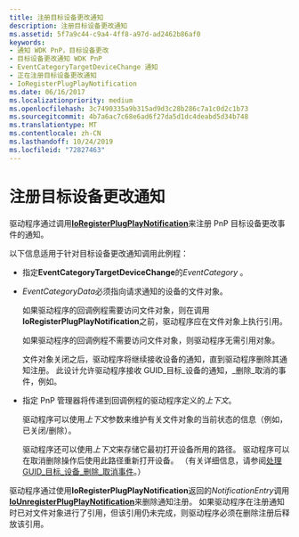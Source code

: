 ```yaml
---
title: 注册目标设备更改通知
description: 注册目标设备更改通知
ms.assetid: 5f7a9c44-c9a4-4ff8-a97d-ad2462b86af0
keywords:
- 通知 WDK PnP，目标设备更改
- 目标设备更改通知 WDK PnP
- EventCategoryTargetDeviceChange 通知
- 正在注册目标设备更改通知
- IoRegisterPlugPlayNotification
ms.date: 06/16/2017
ms.localizationpriority: medium
ms.openlocfilehash: 3c7490335a9b315ad9d3c28b286c7a1c0d2c1b73
ms.sourcegitcommit: 4b7a6ac7c68e6ad6f27da5d1dc4deabd5d34b748
ms.translationtype: MT
ms.contentlocale: zh-CN
ms.lasthandoff: 10/24/2019
ms.locfileid: "72827463"
---
```

# <a name="registering-for-target-device-change-notification"></a>注册目标设备更改通知

驱动程序通过调用[**IoRegisterPlugPlayNotification**](https://docs.microsoft.com/windows-hardware/drivers/ddi/wdm/nf-wdm-ioregisterplugplaynotification)来注册 PnP 目标设备更改事件的通知。

以下信息适用于针对目标设备更改通知调用此例程：

-   指定**EventCategoryTargetDeviceChange**的*EventCategory* 。

-   *EventCategoryData*必须指向请求通知的设备的文件对象。

    如果驱动程序的回调例程需要访问文件对象，则在调用**IoRegisterPlugPlayNotification**之前，驱动程序应在文件对象上执行引用。

    如果驱动程序的回调例程不需要访问文件对象，则驱动程序无需引用对象。

    文件对象关闭之后，驱动程序将继续接收设备的通知，直到驱动程序删除其通知注册。 此设计允许驱动程序接收 GUID\_目标\_设备的通知，\_删除\_取消的事件，例如。

-   指定 PnP 管理器将传递到回调例程的驱动程序定义的*上下文*。

    驱动程序可以使用*上下文*参数来维护有关文件对象的当前状态的信息（例如，已关闭/删除）。

    驱动程序还可以使用*上下文*来存储它最初打开设备所用的路径。 驱动程序可以在取消删除操作后使用此路径重新打开设备。 （有关详细信息，请参阅[处理 GUID\_目标\_设备\_删除\_取消事件](handling-a-guid-target-device-remove-cancelled-event.md)。）

驱动程序通过使用**IoRegisterPlugPlayNotification**返回的*NotificationEntry*调用[**IoUnregisterPlugPlayNotification**](https://docs.microsoft.com/windows-hardware/drivers/ddi/wdm/nf-wdm-iounregisterplugplaynotification)来删除通知注册。 如果驱动程序在注册通知时已对文件对象进行了引用，但该引用仍未完成，则驱动程序必须在删除注册后释放该引用。

 

 




